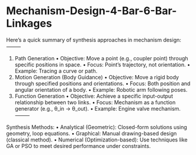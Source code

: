 # Mechanism-Design-4-Bar-6-Bar-Linkages
Here’s a quick summary of synthesis approaches in mechanism design:
⸻
1. Path Generation
• Objective: Move a point (e.g., coupler point) through specific positions in space.
• Focus: Point’s trajectory, not orientation.
• Example: Tracing a curve or path.
2. Motion Generation (Body Guidance)
• Objective: Move a rigid body through specified positions and orientations.
• Focus: Both position and angular orientation of a body.
• Example: Robotic arm following poses.
3. Function Generation
• Objective: Achieve a specific input-output relationship between two links.
• Focus: Mechanism as a function generator (e.g., θ_in → θ_out).
• Example: Engine valve mechanism.
⸻

Synthesis Methods:
• Analytical (Geometric): Closed-form solutions using geometry, loop equations.
• Graphical: Manual drawing-based design (classical method).
• Numerical (Optimization-based): Use techniques like GA or PSO to meet desired performance under constraints.
